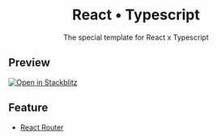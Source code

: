 <div align="center">
    <h1>React &bull; Typescript</h1>
    <p>The special template for React x Typescript</p>
</div>

## Preview

[![Open in Stackblitz](https://developer.stackblitz.com/img/open_in_stackblitz.svg)](https://stackblitz.com/github/truongzodinet/react-typescript-template/tree/main/?file=.stackblitzrc)

## Feature

-   [React Router](https://reactrouter.com/docs/en/v6/getting-started/installation)
